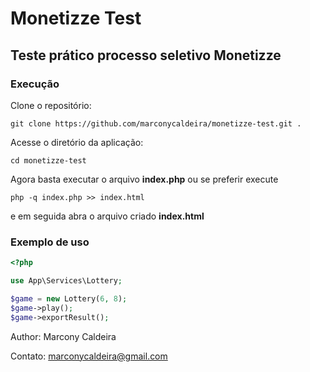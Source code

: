 # Monetizze Test

## Teste prático processo seletivo Monetizze
### Execução

Clone o repositório:

`git clone https://github.com/marconycaldeira/monetizze-test.git .`

Acesse o diretório da aplicação:

`cd monetizze-test`

Agora basta executar o arquivo **index.php** ou se preferir execute

`php -q index.php >> index.html`

e em seguida abra o arquivo criado **index.html**


### Exemplo de uso
```php
<?php

use App\Services\Lottery;

$game = new Lottery(6, 8);
$game->play();
$game->exportResult();
```


Author: Marcony Caldeira

Contato: marconycaldeira@gmail.com
